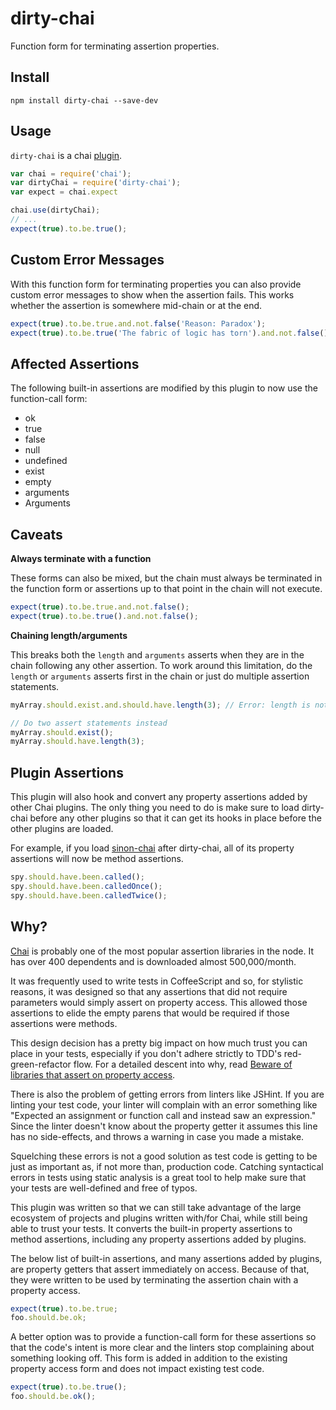 dirty-chai
==========
Function form for terminating assertion properties.

## Install
```
npm install dirty-chai --save-dev
```
## Usage

`dirty-chai` is a chai [plugin](http://chaijs.com/plugins).

```js
var chai = require('chai');
var dirtyChai = require('dirty-chai');
var expect = chai.expect

chai.use(dirtyChai);
// ...
expect(true).to.be.true();
```

## Custom Error Messages

With this function form for terminating properties you can also provide custom error messages to show when the assertion fails. This works whether the assertion is somewhere mid-chain or at the end.

```js
expect(true).to.be.true.and.not.false('Reason: Paradox');
expect(true).to.be.true('The fabric of logic has torn').and.not.false();
```

## Affected Assertions

The following built-in assertions are modified by this plugin to now use the function-call form:

* ok
* true
* false
* null
* undefined
* exist
* empty
* arguments
* Arguments

## Caveats

**Always terminate with a function**

These forms can also be mixed, but the chain must always be terminated in the function form or assertions up to that point in the chain will not execute.

```js
expect(true).to.be.true.and.not.false();
expect(true).to.be.true().and.not.false();
```

**Chaining length/arguments**

This breaks both the `length` and `arguments` asserts when they are in the chain following any other assertion. To work around this limitation, do the `length` or `arguments` asserts first in the chain or just do multiple assertion statements.

```js
myArray.should.exist.and.should.have.length(3); // Error: length is not a function

// Do two assert statements instead
myArray.should.exist();
myArray.should.have.length(3);
```

## Plugin Assertions

This plugin will also hook and convert any property assertions added by other Chai plugins. The only thing you need to do is make sure to load dirty-chai before any other plugins so that it can get its hooks in place before the other plugins are loaded.

For example, if you load [sinon-chai](https://github.com/domenic/sinon-chai) after dirty-chai, all of its property assertions will now be method assertions.

```js
spy.should.have.been.called();
spy.should.have.been.calledOnce();
spy.should.have.been.calledTwice();
```

## Why?

[Chai](https://github.com/chaijs/chai) is probably one of the most popular assertion libraries in the node. It has over 400 dependents and is downloaded almost 500,000/month. 

It was frequently used to write tests in CoffeeScript and so, for stylistic reasons, it was designed so that any assertions that did not require parameters would simply assert on property access. This allowed those assertions to elide the empty parens that would be required if those assertions were methods.

This design decision has a pretty big impact on how much trust you can place in your tests, especially if you don't adhere strictly to TDD's red-green-refactor flow. For a detailed descent into why, read [Beware of libraries that assert on property access](https://github.com/moll/js-must#asserting-on-property-access).

There is also the problem of getting errors from linters like JSHint. If you are linting your test code, your linter will complain with an error something like "Expected an assignment or function call and instead saw an expression." Since the linter doesn't know about the property getter it assumes this line has no side-effects, and throws a warning in case you made a mistake.

Squelching these errors is not a good solution as test code is getting to be just as important as, if not more than, production code. Catching syntactical errors in tests using static analysis is a great tool to help make sure that your tests are well-defined and free of typos.

This plugin was written so that we can still take advantage of the large ecosystem of projects and plugins written with/for Chai, while still being able to trust your tests. It converts the built-in property assertions to method assertions, including any property assertions added by plugins.

The below list of built-in assertions, and many assertions added by plugins, are property getters that assert immediately on access. Because of that, they were written to be used by terminating the assertion chain with a property access.

```js
expect(true).to.be.true;
foo.should.be.ok;
````

A better option was to provide a function-call form for these assertions so that the code's intent is more clear and the linters stop complaining about something looking off. This form is added in addition to the existing property access form and does not impact existing test code.

```js
expect(true).to.be.true();
foo.should.be.ok();
```
